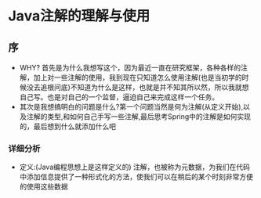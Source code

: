 # Java注解的理解与使用 
##  序
*   WHY? 首先是为什么我想写这个，因为最近一直在研究框架，各种各样的注解，加上对一些注解的使用，我到现在只知道怎么使用注解(也是当初学的时候没去追根问底)不知道为什么是这样，也就是并不知其所以然，所以我就想自己写。也是对自己的一个监督，逼迫自己来完成这样一个任务。
* 其次是我想搞明白的问题是什么?第一个问题当然是何为注解(从定义开始),以及注解的类型,和如何自己手写一些注解,最后思考Spring中的注解是如何实现的，最后想到什么就添加什么吧
###  详细分析
* 定义:(Java编程思想上是这样定义的) 注解，也被称为元数据，为我们在代码中添加信息提供了一种形式化的方法，使我们可以在稍后的某个时刻非常方便的使用这些数据



